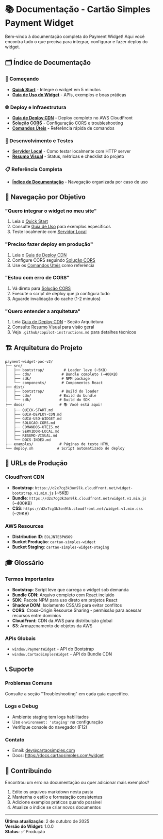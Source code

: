 # 📚 Documentação - Cartão Simples Payment Widget

Bem-vindo à documentação completa do Payment Widget! Aqui você encontra tudo o que precisa para integrar, configurar e fazer deploy do widget.

## 🗂️ Índice de Documentação

### 🚀 Começando

- **[Quick Start](./QUICK-START.md)** - Integre o widget em 5 minutos
- **[Guia de Uso do Widget](./GUIA-USO-WIDGET.md)** - APIs, exemplos e boas práticas

### 🌐 Deploy e Infraestrutura

- **[Guia de Deploy CDN](./GUIA-DEPLOY-CDN.md)** - Deploy completo no AWS CloudFront
- **[Solução CORS](./SOLUCAO-CORS.md)** - Configuração CORS e troubleshooting
- **[Comandos Úteis](./COMANDOS-UTEIS.md)** - Referência rápida de comandos

### 🧪 Desenvolvimento e Testes

- **[Servidor Local](./SERVIDOR-LOCAL.md)** - Como testar localmente com HTTP server
- **[Resumo Visual](./RESUMO-VISUAL.md)** - Status, métricas e checklist do projeto

### 📋 Referência Completa

- **[Índice de Documentação](./DOCS-INDEX.md)** - Navegação organizada por caso de uso

## 🎯 Navegação por Objetivo

### "Quero integrar o widget no meu site"

1. Leia o [Quick Start](./QUICK-START.md)
2. Consulte [Guia de Uso](./GUIA-USO-WIDGET.md) para exemplos específicos
3. Teste localmente com [Servidor Local](./SERVIDOR-LOCAL.md)

### "Preciso fazer deploy em produção"

1. Leia o [Guia de Deploy CDN](./GUIA-DEPLOY-CDN.md)
2. Configure CORS seguindo [Solução CORS](./SOLUCAO-CORS.md)
3. Use os [Comandos Úteis](./COMANDOS-UTEIS.md) como referência

### "Estou com erro de CORS"

1. Vá direto para [Solução CORS](./SOLUCAO-CORS.md)
2. Execute o script de deploy que já configura tudo
3. Aguarde invalidação do cache (1-2 minutos)

### "Quero entender a arquitetura"

1. Leia [Guia de Deploy CDN](./GUIA-DEPLOY-CDN.md) - Seção Arquitetura
2. Consulte [Resumo Visual](./RESUMO-VISUAL.md) para visão geral
3. Veja `.github/copilot-instructions.md` para detalhes técnicos

## 🏗️ Arquitetura do Projeto

```
payment-widget-poc-v2/
├── src/
│   ├── bootstrap/         # Loader leve (~5KB)
│   ├── cdn/              # Bundle completo (~400KB)
│   ├── sdk/              # NPM package
│   └── components/       # Componentes React
├── dist/
│   ├── bootstrap/        # Build do loader
│   ├── cdn/             # Build do bundle
│   └── sdk/             # Build do SDK
├── docs/                # 📚 Você está aqui!
│   ├── QUICK-START.md
│   ├── GUIA-DEPLOY-CDN.md
│   ├── GUIA-USO-WIDGET.md
│   ├── SOLUCAO-CORS.md
│   ├── COMANDOS-UTEIS.md
│   ├── SERVIDOR-LOCAL.md
│   ├── RESUMO-VISUAL.md
│   └── DOCS-INDEX.md
├── examples/            # Páginas de teste HTML
└── deploy.sh           # Script automatizado de deploy
```

## 🔗 URLs de Produção

### CloudFront CDN

- **Bootstrap**: `https://d2x7cg3k3on9lk.cloudfront.net/widget-bootstrap.v1.min.js` (~5KB)
- **Bundle**: `https://d2x7cg3k3on9lk.cloudfront.net/widget.v1.min.js` (~400KB)
- **CSS**: `https://d2x7cg3k3on9lk.cloudfront.net/widget.v1.min.css` (~29KB)

### AWS Resources

- **Distribution ID**: `EOLJNTE5PW5O9`
- **Bucket Produção**: `cartao-simples-widget`
- **Bucket Staging**: `cartao-simples-widget-staging`

## 🎓 Glossário

### Termos Importantes

- **Bootstrap**: Script leve que carrega o widget sob demanda
- **Bundle CDN**: Arquivo completo com React incluído
- **SDK**: Pacote NPM para uso direto em projetos React
- **Shadow DOM**: Isolamento CSS/JS para evitar conflitos
- **CORS**: Cross-Origin Resource Sharing - permissão para acessar recursos entre domínios
- **CloudFront**: CDN da AWS para distribuição global
- **S3**: Armazenamento de objetos da AWS

### APIs Globais

- `window.PaymentWidget` - API do Bootstrap
- `window.CartaoSimplesWidget` - API do Bundle CDN

## 📞 Suporte

### Problemas Comuns

Consulte a seção "Troubleshooting" em cada guia específico.

### Logs e Debug

- Ambiente staging tem logs habilitados
- Use `environment: 'staging'` na configuração
- Verifique console do navegador (F12)

### Contato

- Email: dev@cartaosimples.com
- Docs: https://docs.cartaosimples.com/widget

## 📝 Contribuindo

Encontrou um erro na documentação ou quer adicionar mais exemplos?

1. Edite os arquivos markdown nesta pasta
2. Mantenha o estilo e formatação consistentes
3. Adicione exemplos práticos quando possível
4. Atualize o índice se criar novos documentos

---

**Última atualização**: 2 de outubro de 2025  
**Versão do Widget**: 1.0.0  
**Status**: ✅ Produção
